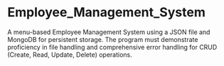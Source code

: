 # Employee_Management_System
A menu-based Employee Management System using a JSON file and MongoDB for persistent storage.  The program must demonstrate proficiency in file handling and comprehensive error handling for CRUD (Create, Read, Update, Delete) operations.
